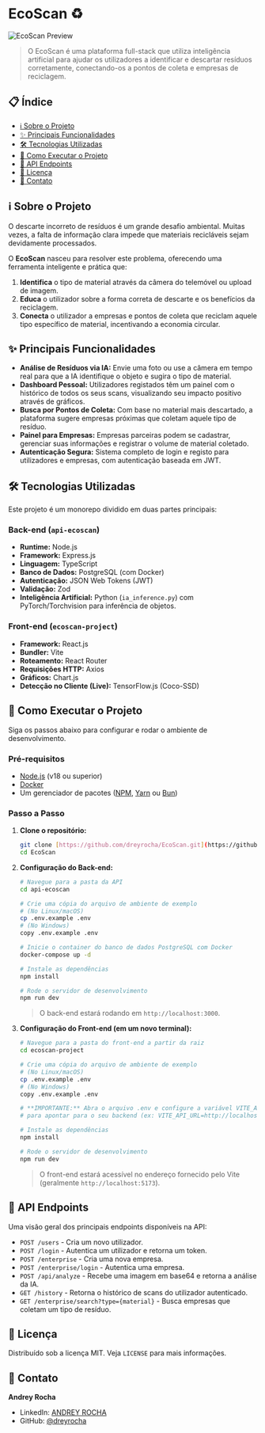 # EcoScan ♻️

![EcoScan Preview](https://caminho/para/seu/gif_ou_screenshot.png)

> O EcoScan é uma plataforma full-stack que utiliza inteligência artificial para ajudar os utilizadores a identificar e descartar resíduos corretamente, conectando-os a pontos de coleta e empresas de reciclagem.

## 📋 Índice

- [ℹ️ Sobre o Projeto](#ℹ️-sobre-o-projeto)
- [✨ Principais Funcionalidades](#-principais-funcionalidades)
- [🛠️ Tecnologias Utilizadas](#️-tecnologias-utilizadas)
- [🚀 Como Executar o Projeto](#-como-executar-o-projeto)
- [📄 API Endpoints](#-api-endpoints)
- [📜 Licença](#-licença)
- [👤 Contato](#-contato)

## ℹ️ Sobre o Projeto

O descarte incorreto de resíduos é um grande desafio ambiental. Muitas vezes, a falta de informação clara impede que materiais recicláveis sejam devidamente processados.

O **EcoScan** nasceu para resolver este problema, oferecendo uma ferramenta inteligente e prática que:
1.  **Identifica** o tipo de material através da câmera do telemóvel ou upload de imagem.
2.  **Educa** o utilizador sobre a forma correta de descarte e os benefícios da reciclagem.
3.  **Conecta** o utilizador a empresas e pontos de coleta que reciclam aquele tipo específico de material, incentivando a economia circular.

## ✨ Principais Funcionalidades

-   **Análise de Resíduos via IA:** Envie uma foto ou use a câmera em tempo real para que a IA identifique o objeto e sugira o tipo de material.
-   **Dashboard Pessoal:** Utilizadores registados têm um painel com o histórico de todos os seus scans, visualizando seu impacto positivo através de gráficos.
-   **Busca por Pontos de Coleta:** Com base no material mais descartado, a plataforma sugere empresas próximas que coletam aquele tipo de resíduo.
-   **Painel para Empresas:** Empresas parceiras podem se cadastrar, gerenciar suas informações e registrar o volume de material coletado.
-   **Autenticação Segura:** Sistema completo de login e registo para utilizadores e empresas, com autenticação baseada em JWT.

## 🛠️ Tecnologias Utilizadas

Este projeto é um monorepo dividido em duas partes principais:

### Back-end (`api-ecoscan`)

-   **Runtime:** Node.js
-   **Framework:** Express.js
-   **Linguagem:** TypeScript
-   **Banco de Dados:** PostgreSQL (com Docker)
-   **Autenticação:** JSON Web Tokens (JWT)
-   **Validação:** Zod
-   **Inteligência Artificial:** Python (`ia_inference.py`) com PyTorch/Torchvision para inferência de objetos.

### Front-end (`ecoscan-project`)

-   **Framework:** React.js
-   **Bundler:** Vite
-   **Roteamento:** React Router
-   **Requisições HTTP:** Axios
-   **Gráficos:** Chart.js
-   **Detecção no Cliente (Live):** TensorFlow.js (Coco-SSD)

## 🚀 Como Executar o Projeto

Siga os passos abaixo para configurar e rodar o ambiente de desenvolvimento.

### Pré-requisitos

-   [Node.js](https://nodejs.org/en/) (v18 ou superior)
-   [Docker](https://www.docker.com/products/docker-desktop/)
-   Um gerenciador de pacotes ([NPM](https://www.npmjs.com/), [Yarn](https://yarnpkg.com/) ou [Bun](https://bun.sh/))

### Passo a Passo

1.  **Clone o repositório:**
    ```bash
    git clone [https://github.com/dreyrocha/EcoScan.git](https://github.com/dreyrocha/EcoScan.git)
    cd EcoScan
    ```

2.  **Configuração do Back-end:**
    ```bash
    # Navegue para a pasta da API
    cd api-ecoscan

    # Crie uma cópia do arquivo de ambiente de exemplo
    # (No Linux/macOS)
    cp .env.example .env
    # (No Windows)
    copy .env.example .env

    # Inicie o container do banco de dados PostgreSQL com Docker
    docker-compose up -d

    # Instale as dependências
    npm install

    # Rode o servidor de desenvolvimento
    npm run dev
    ```
    > O back-end estará rodando em `http://localhost:3000`.

3.  **Configuração do Front-end (em um novo terminal):**
    ```bash
    # Navegue para a pasta do front-end a partir da raiz
    cd ecoscan-project

    # Crie uma cópia do arquivo de ambiente de exemplo
    # (No Linux/macOS)
    cp .env.example .env
    # (No Windows)
    copy .env.example .env
    
    # **IMPORTANTE:** Abra o arquivo .env e configure a variável VITE_API_URL
    # para apontar para o seu backend (ex: VITE_API_URL=http://localhost:3000)

    # Instale as dependências
    npm install

    # Rode o servidor de desenvolvimento
    npm run dev
    ```
    > O front-end estará acessível no endereço fornecido pelo Vite (geralmente `http://localhost:5173`).

## 📄 API Endpoints

Uma visão geral dos principais endpoints disponíveis na API:

-   `POST /users` - Cria um novo utilizador.
-   `POST /login` - Autentica um utilizador e retorna um token.
-   `POST /enterprise` - Cria uma nova empresa.
-   `POST /enterprise/login` - Autentica uma empresa.
-   `POST /api/analyze` - Recebe uma imagem em base64 e retorna a análise da IA.
-   `GET /history` - Retorna o histórico de scans do utilizador autenticado.
-   `GET /enterprise/search?type={material}` - Busca empresas que coletam um tipo de resíduo.

## 📜 Licença

Distribuído sob a licença MIT. Veja `LICENSE` para mais informações.

## 👤 Contato

**Andrey Rocha**

-   LinkedIn: [ANDREY ROCHA](https://www.linkedin.com/in/andrey-rocha-790b6b1a0/)
-   GitHub: [@dreyrocha](https://github.com/dreyrocha)
